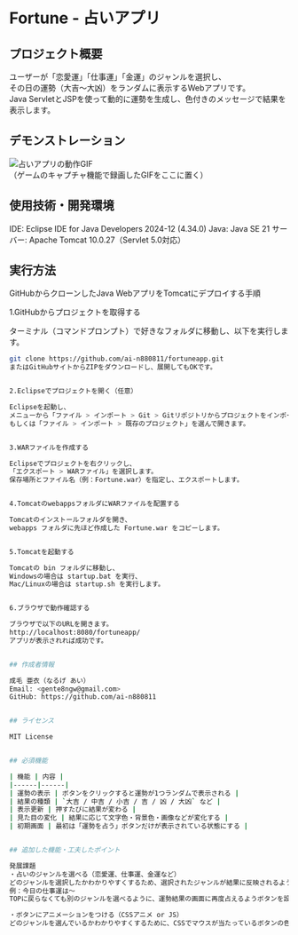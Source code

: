 # Fortune - 占いアプリ

## プロジェクト概要
ユーザーが「恋愛運」「仕事運」「金運」のジャンルを選択し、  
その日の運勢（大吉〜大凶）をランダムに表示するWebアプリです。  
Java ServletとJSPを使って動的に運勢を生成し、色付きのメッセージで結果を表示します。

## デモンストレーション
![占いアプリの動作GIF](./demo.gif)  
（ゲームのキャプチャ機能で録画したGIFをここに置く）


## 使用技術・開発環境
IDE: Eclipse IDE for Java Developers 2024-12 (4.34.0)
Java: Java SE 21
サーバー: Apache Tomcat 10.0.27（Servlet 5.0対応）


## 実行方法

GitHubからクローンしたJava WebアプリをTomcatにデプロイする手順

1.GitHubからプロジェクトを取得する

ターミナル（コマンドプロンプト）で好きなフォルダに移動し、以下を実行します。
```bash
git clone https://github.com/ai-n880811/fortuneapp.git
またはGitHubサイトからZIPをダウンロードし、展開してもOKです。


2.Eclipseでプロジェクトを開く（任意）

Eclipseを起動し、
メニューから「ファイル > インポート > Git > Gitリポジトリからプロジェクトをインポート」を選択し、クローン済みリポジトリを指定します。
もしくは「ファイル > インポート > 既存のプロジェクト」を選んで開きます。


3.WARファイルを作成する

Eclipseでプロジェクトを右クリックし、
「エクスポート > WARファイル」を選択します。
保存場所とファイル名（例：Fortune.war）を指定し、エクスポートします。


4.TomcatのwebappsフォルダにWARファイルを配置する

Tomcatのインストールフォルダを開き、
webapps フォルダに先ほど作成した Fortune.war をコピーします。


5.Tomcatを起動する

Tomcatの bin フォルダに移動し、
Windowsの場合は startup.bat を実行、
Mac/Linuxの場合は startup.sh を実行します。


6.ブラウザで動作確認する

ブラウザで以下のURLを開きます。
http://localhost:8080/fortuneapp/
アプリが表示されれば成功です。


## 作成者情報

成毛 亜衣（なるげ あい）  
Email: <gente8ngw@gmail.com> 
GitHub: https://github.com/ai-n880811


## ライセンス

MIT License


## 必須機能

| 機能 | 内容 |
|------|------|
| 運勢の表示 | ボタンをクリックすると運勢が1つランダムで表示される |
| 結果の種類 | `大吉 / 中吉 / 小吉 / 吉 / 凶 / 大凶` など |
| 表示更新 | 押すたびに結果が変わる |
| 見た目の変化 | 結果に応じて文字色・背景色・画像などが変化する |
| 初期画面 | 最初は「運勢を占う」ボタンだけが表示されている状態にする |


## 追加した機能・工夫したポイント

発展課題
・占いのジャンルを選べる（恋愛運、仕事運、金運など）
どのジャンルを選択したかわかりやすくするため、選択されたジャンルが結果に反映されるようにしました。
例：今日の仕事運は～
TOPに戻らなくても別のジャンルを選べるように、運勢結果の画面に再度占えるようボタンを設定しました。

・ボタンにアニメーションをつける（CSSアニメ or JS）
どのジャンルを選んでいるかわかりやすくするために、CSSでマウスが当たっているボタンの色が変化するようにしました。
